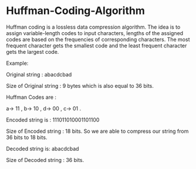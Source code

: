 # Huffman-Coding-Algorithm
Huffman coding is a lossless data compression algorithm. The idea is to assign variable-length codes to input characters, lengths of the assigned codes are based on the frequencies of corresponding characters. The most frequent character gets the smallest code and the least frequent character gets the largest code.

Example: 

Original string :
abacdcbad 

Size of Original string : 9 bytes which is also equal to 36 bits.

Huffman Codes are :

a-> 11 ,
b-> 10 ,
d-> 00 ,
c-> 01 .

Encoded string is :
111011010001101100

Size of Encoded string : 18 bits. So we are able to compress our string from 36 bits to 18 bits.

Decoded string is: 
abacdcbad

Size of Decoded string : 36 bits. 

